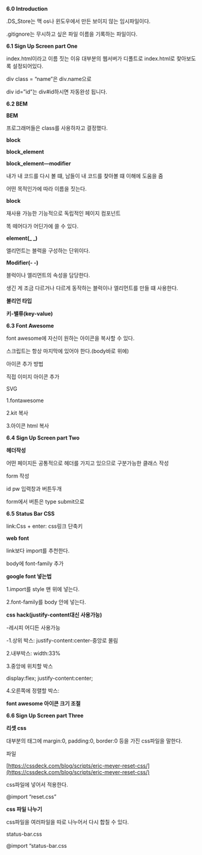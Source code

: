 ****6.0 Introduction****

.DS_Store는 맥 os나 윈도우에서 만든 보이지 않는 임시파일이다.

.gitignore는 무시하고 싶은 파일 이름을 기록하는 파일이다.

****6.1 Sign Up Screen part One****

index.html이라고 이름 짓는 이유 대부분의 웹서버가 디폴트로 index.html로 찾아보도록 설정되어있다.

div class = “name”은 div.name으로 

div id=”id”는 div#id하시면 자동완성 됩니다.

****6.2 BEM****

 ****BEM****

프로그래머들은 class를 사용하자고 결정했다.

**block**

**block_element**

**block_element—modifier**

내가 내 코드를 다시 볼 떄, 남들이 내 코드를 찾아볼 떄 이해에 도움을 줌

어떤 목적인가에 따라 이름을 짓는다.

**block**

재사용 가능한 기능적으로 독립적인 페이지 컴포넌트 

똑 떼어다가 어딘가에 쓸 수 있다.

**element(_ _)**

엘리먼트는 블럭을 구성하는 단위이다.

**Modifier(- -)**

블럭이나 엘리먼트의 속성을 담당한다.

생긴 게 조금 다르거나 다르게 동작하는 블럭이나 엘리먼트를 만들 떄 사용한다.

**불리언 타입**

**키-밸류(key-value)**

****6.3 Font Awesome****

font awesome에 자신이 원하는 아이콘을 복사할 수 있다.

스크립트는 항상 마지막에 있어야 한다.(body바로 위에)

아이콘 추가 방법

직접 이미지 아이콘 추가

SVG

1.fontawesome

2.kit 복사

3.아이콘 html 복사

****6.4 Sign Up Screen part Two****

**헤더작성**

어떤 페이지든 공통적으로 헤더를 가지고 있으므로 구분가능한 클래스 작성

form 작성

id pw 입력창과 버튼두개

form에서 버튼은 type submit으로 

****6.5 Status Bar CSS****

link:Css + enter: css링크 단축키

**web font** 

link보다 import를 추천한다.

body에 font-family 추가

**google font 넣는법**

1.import를 style 맨 위에 넣는다.

2.font-family를 body 안에 넣는다.

**css hack(justify-content대신 사용가능)**

-레시피 어디든 사용가능

-1.상위 박스: justify-content:center-중앙로 몰림

2.내부박스: width:33% 

3.중앙에 위치할 박스 

display:flex; justify-content:center;

4.오른쪽에 정렬할 박스: 

**font awesome 아이콘 크기 조절**

<i class="fa-solid fa-battery-full fa-xl"></i>

****6.6 Sign Up Screen part Three****

**리셋 css**

대부분의 태그에 margin:0, padding:0, border:0 등을 가진 css파일을 말한다.

파일

[https://cssdeck.com/blog/scripts/eric-meyer-reset-css/](https://cssdeck.com/blog/scripts/eric-meyer-reset-css/)

css파일에 넣어서 적용한다.

@import “reset.css”

**css 파일 나누기**

css파일을 여러파일을 따로 나누어서 다시 합칠 수 있다.

status-bar.css

@import “status-bar.css
